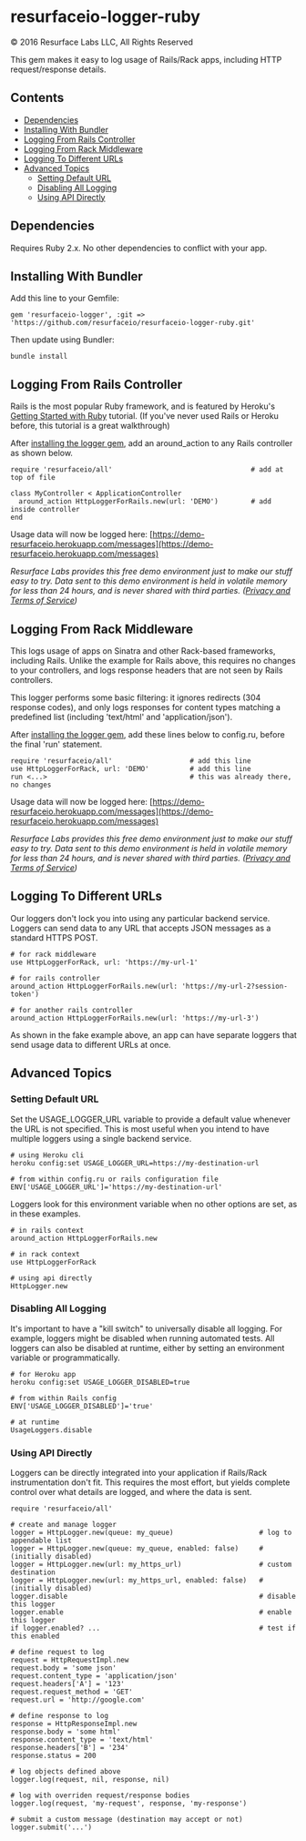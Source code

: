 # resurfaceio-logger-ruby
&copy; 2016 Resurface Labs LLC, All Rights Reserved

This gem makes it easy to log usage of Rails/Rack apps, including HTTP request/response details.

Contents
--------

<ul>
<li><a href="#dependencies">Dependencies</a></li>
<li><a href="#installing_with_bundler">Installing With Bundler</a></li>
<li><a href="#logging_from_rails_controller">Logging From Rails Controller</a></li>
<li><a href="#logging_from_rack_middleware">Logging From Rack Middleware</a></li>
<li><a href="#logging_to_different_urls">Logging To Different URLs</a></li>
<li><a href="#advanced_topics">Advanced Topics</a><ul>
<li><a href="#setting_default_url">Setting Default URL</a></li>
<li><a href="#disabling_all_logging">Disabling All Logging</a></li>
<li><a href="#using_api_directly">Using API Directly</a></li>
</ul></li>
</ul>

<a name="dependencies"/>

## Dependencies

Requires Ruby 2.x. No other dependencies to conflict with your app.

<a name="installing_with_bundler"/>

## Installing With Bundler

Add this line to your Gemfile:

    gem 'resurfaceio-logger', :git => 'https://github.com/resurfaceio/resurfaceio-logger-ruby.git'

Then update using Bundler:

    bundle install

<a name="logging_from_rails_controller"/>

## Logging From Rails Controller

Rails is the most popular Ruby framework, and is featured by Heroku's
[Getting Started with Ruby](https://devcenter.heroku.com/articles/getting-started-with-ruby) tutorial.
(If you've never used Rails or Heroku before, this tutorial is a great walkthrough)

After <a href="#installing_with_bundler">installing the logger gem</a>, add an around_action to any Rails controller as
shown below.

    require 'resurfaceio/all'                                  # add at top of file

    class MyController < ApplicationController
      around_action HttpLoggerForRails.new(url: 'DEMO')        # add inside controller
    end

Usage data will now be logged here:
[https://demo-resurfaceio.herokuapp.com/messages](https://demo-resurfaceio.herokuapp.com/messages)

*Resurface Labs provides this free demo environment just to make our stuff easy to try. Data sent to this demo
environment is held in volatile memory for less than 24 hours, and is never shared with third parties.
(<a href="">Privacy and Terms of Service</a>)*

<a name="logging_from_rack_middleware"/>

## Logging From Rack Middleware

This logs usage of apps on Sinatra and other Rack-based frameworks, including Rails. Unlike the example for Rails
above, this requires no changes to your controllers, and logs response headers that are not seen by Rails controllers.

This logger performs some basic filtering: it ignores redirects (304 response codes), and only logs responses for content
types matching a predefined list (including 'text/html' and 'application/json').

After <a href="#installing_with_bundler">installing the logger gem</a>, add these lines below to config.ru, before the final
'run' statement.

    require 'resurfaceio/all'                   # add this line
    use HttpLoggerForRack, url: 'DEMO'          # add this line
    run <...>                                   # this was already there, no changes

Usage data will now be logged here:
[https://demo-resurfaceio.herokuapp.com/messages](https://demo-resurfaceio.herokuapp.com/messages)

*Resurface Labs provides this free demo environment just to make our stuff easy to try. Data sent to this demo
environment is held in volatile memory for less than 24 hours, and is never shared with third parties.
(<a href="">Privacy and Terms of Service</a>)*

<a name="logging_to_different_urls"/>

## Logging To Different URLs

Our loggers don't lock you into using any particular backend service. Loggers can send data to any URL that accepts JSON
messages as a standard HTTPS POST.

    # for rack middleware
    use HttpLoggerForRack, url: 'https://my-url-1'

    # for rails controller
    around_action HttpLoggerForRails.new(url: 'https://my-url-2?session-token')

    # for another rails controller
    around_action HttpLoggerForRails.new(url: 'https://my-url-3')

As shown in the fake example above, an app can have separate loggers that send usage data to different URLs at once.

<a name="advanced_topics"/>

## Advanced Topics

<a name="setting_default_url"/>

### Setting Default URL

Set the USAGE_LOGGER_URL variable to provide a default value whenever the URL is not specified. This is most useful when you
intend to have multiple loggers using a single backend service.

    # using Heroku cli
    heroku config:set USAGE_LOGGER_URL=https://my-destination-url

    # from within config.ru or rails configuration file
    ENV['USAGE_LOGGER_URL']='https://my-destination-url'

Loggers look for this environment variable when no other options are set, as in these examples.

    # in rails context
    around_action HttpLoggerForRails.new

    # in rack context
    use HttpLoggerForRack

    # using api directly
    HttpLogger.new

<a name="disabling_all_logging"/>

### Disabling All Logging

It's important to have a "kill switch" to universally disable all logging. For example, loggers might be disabled when
running automated tests. All loggers can also be disabled at runtime, either by setting an environment variable or
programmatically.

    # for Heroku app
    heroku config:set USAGE_LOGGER_DISABLED=true

    # from within Rails config
    ENV['USAGE_LOGGER_DISABLED']='true'

    # at runtime
    UsageLoggers.disable

<a name="using_api_directly"/>

### Using API Directly

Loggers can be directly integrated into your application if Rails/Rack instrumentation don't fit. This requires the most effort,
but yields complete control over what details are logged, and where the data is sent.

    require 'resurfaceio/all'

    # create and manage logger
    logger = HttpLogger.new(queue: my_queue)                     # log to appendable list
    logger = HttpLogger.new(queue: my_queue, enabled: false)     # (initially disabled)
    logger = HttpLogger.new(url: my_https_url)                   # custom destination
    logger = HttpLogger.new(url: my_https_url, enabled: false)   # (initially disabled)
    logger.disable                                               # disable this logger
    logger.enable                                                # enable this logger
    if logger.enabled? ...                                       # test if this enabled

    # define request to log
    request = HttpRequestImpl.new
    request.body = 'some json'
    request.content_type = 'application/json'
    request.headers['A'] = '123'
    request.request_method = 'GET'
    request.url = 'http://google.com'

    # define response to log
    response = HttpResponseImpl.new
    response.body = 'some html'
    response.content_type = 'text/html'
    response.headers['B'] = '234'
    response.status = 200

    # log objects defined above
    logger.log(request, nil, response, nil)

    # log with overriden request/response bodies
    logger.log(request, 'my-request', response, 'my-response')

    # submit a custom message (destination may accept or not)
    logger.submit('...')
